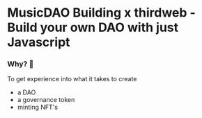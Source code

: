 # MusicDAO Building x thirdweb - Build your own DAO with just Javascript

### **Why? 🤔**
To get experience into what it takes to create 
- a DAO
- a governance token
- minting NFT's